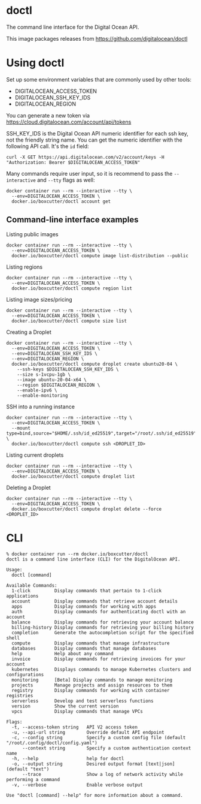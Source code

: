 # doctl

The command line interface for the Digital Ocean API.

This image packages releases from https://github.com/digitalocean/doctl

# Using doctl

Set up some environment variables that are commonly used by other tools:

- DIGITALOCEAN_ACCESS_TOKEN
- DIGITALOCEAN_SSH_KEY_IDS
- DIGITALOCEAN_REGION

You can generate a new token via https://cloud.digitalocean.com/account/api/tokens

SSH_KEY_IDS is the Digital Ocean API numeric identifier for each ssh key, not the friendly string name. You can get the numeric identifier with the following API call. It's the `id` field:

```
curl -X GET https://api.digitalocean.com/v2/account/keys -H "Authorization: Bearer $DIGITALOCEAN_ACCESS_TOKEN"
```

Many commands require user input, so it is recommend to pass the `--interactive` and `--tty` flags as well:

```
docker container run --rm --interactive --tty \
  --env=DIGITALOCEAN_ACCESS_TOKEN \
  docker.io/boxcutter/doctl account get
```

## Command-line interface examples

Listing public images
```
docker container run --rm --interactive --tty \
  --env=DIGITALOCEAN_ACCESS_TOKEN \
  docker.io/boxcutter/doctl compute image list-distribution --public
```

Listing regions
```
docker container run --rm --interactive --tty \
  --env=DIGITALOCEAN_ACCESS_TOKEN \
  docker.io/boxcutter/doctl compute region list
```

Listing image sizes/pricing
```
docker container run --rm --interactive --tty \
  --env=DIGITALOCEAN_ACCESS_TOKEN \
  docker.io/boxcutter/doctl compute size list
```

Creating a Droplet
```
docker container run --rm --interactive --tty \
  --env=DIGITALOCEAN_ACCESS_TOKEN \
  --env=DIGITALOCEAN_SSH_KEY_IDS \
  --env=DIGITALOCEAN_REGION \
  docker.io/boxcutter/doctl compute droplet create ubuntu20-04 \
    --ssh-keys $DIGITALOCEAN_SSH_KEY_IDS \
    --size s-1vcpu-1gb \
    --image ubuntu-20-04-x64 \
    --region $DIGITALOCEAN_REGION \
    --enable-ipv6 \
    --enable-monitoring
```

SSH into a running instance
```
docker container run --rm --interactive --tty \
  --env=DIGITALOCEAN_ACCESS_TOKEN \
  --mount type=bind,source="$HOME/.ssh/id_ed25519",target="/root/.ssh/id_ed25519",readonly \
  docker.io/boxcutter/doctl compute ssh <DROPLET_ID>
```

Listing current droplets
```
docker container run --rm --interactive --tty \
  --env=DIGITALOCEAN_ACCESS_TOKEN \
  docker.io/boxcutter/doctl compute droplet list
```

Deleting a Droplet
```
docker container run --rm --interactive --tty \
  --env=DIGITALOCEAN_ACCESS_TOKEN \
  docker.io/boxcutter/doctl compute droplet delete --force <DROPLET_ID>
```


# CLI

```
% docker container run --rm docker.io/boxcutter/doctl
doctl is a command line interface (CLI) for the DigitalOcean API.

Usage:
  doctl [command]

Available Commands:
  1-click         Display commands that pertain to 1-click applications
  account         Display commands that retrieve account details
  apps            Display commands for working with apps
  auth            Display commands for authenticating doctl with an account
  balance         Display commands for retrieving your account balance
  billing-history Display commands for retrieving your billing history
  completion      Generate the autocompletion script for the specified shell
  compute         Display commands that manage infrastructure
  databases       Display commands that manage databases
  help            Help about any command
  invoice         Display commands for retrieving invoices for your account
  kubernetes      Displays commands to manage Kubernetes clusters and configurations
  monitoring      [Beta] Display commands to manage monitoring
  projects        Manage projects and assign resources to them
  registry        Display commands for working with container registries
  serverless      Develop and test serverless functions
  version         Show the current version
  vpcs            Display commands that manage VPCs

Flags:
  -t, --access-token string   API V2 access token
  -u, --api-url string        Override default API endpoint
  -c, --config string         Specify a custom config file (default "/root/.config/doctl/config.yaml")
      --context string        Specify a custom authentication context name
  -h, --help                  help for doctl
  -o, --output string         Desired output format [text|json] (default "text")
      --trace                 Show a log of network activity while performing a command
  -v, --verbose               Enable verbose output

Use "doctl [command] --help" for more information about a command.
```
